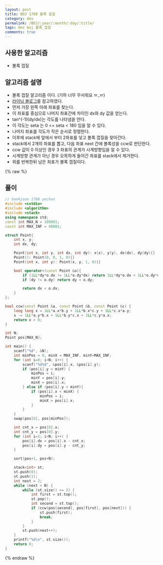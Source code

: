 ```yaml
---
layout: post
title: BOJ 1708 볼록 껍질
category: dev
permalink: /BOJ/:year/:month/:day/:title/
tags: dev boj 볼록_껍질
comments: true
---
```

## 사용한 알고리즘
- 볼록 껍질

## 알고리즘 설명
- 볼록 껍질 알고리즘 이다. (기하 너무 무서워요 ㅠ_ㅠ)
- [라이님 블로그](http://blog.naver.com/kks227/220857597424)를 참고하였다.
- 먼저 가장 왼쪽 아래 좌표를 찾는다.
- 이 좌표를 중심으로 나머지 좌표간에 차이인 dx와 dy 값을 얻는다.
- tan^(-1)(dy/dx)는 각도를 나타냄을 안다.
- 이 각도는 seta 는 0 <= seta < 180 임을 알 수 있다.
- 나머지 좌표를 각도가 작은 순서로 정렬한다.
- 이후에 stack에 앞에서 부터 2좌표를 넣고 볼록 껍질을 찾아간다.
- stack에서 2개의 좌표를 뽑고, 다음 좌표 next 간에 볼록성을 ccw로 판단한다.
- ccw 값이 0 이상인 경우 3 좌표의 관계가 시계방향임을 알 수 있다.
- 시계방향 관계가 아닌 경우 오목하게 들어간 좌표를 stack에서 제거한다.
- 위를 반복한뒤 남은 좌표가 볼록 껍질이다.

{% raw %}
## 풀이
```c++
// baekjoon 1708 yechan
#include <cstdio>
#include <algorithm>
#include <stack>
using namespace std;
const int MAX_N = 100001;
const int MAX_INF = 40001;

struct Point{
    int x, y;
    int dx, dy;

    Point(int x, int y, int dx, int dy): x(x), y(y), dx(dx), dy(dy){}
    Point(): Point(0, 0, 1, 0){}
    Point(int x, int y): Point(x, y, 1, 0){}

    bool operator<(const Point &o){
        if (1LL*dy*o.dx != 1LL*o.dy*dx) return 1LL*dy*o.dx < 1LL*o.dy*dx;
        if (dy != o.dy) return dy < o.dy;

        return dx < o.dx;
    }
};

bool ccw(const Point &a, const Point &b, const Point &c) {
    long long x = 1LL*a.x*b.y + 1LL*b.x*c.y + 1LL*c.x*a.y;
    x -= 1LL*a.y*b.x + 1LL*b.y*c.x + 1LL*c.y*a.x;
    return x > 0;
}

int N;
Point pos[MAX_N];

int main() {
    scanf("%d", &N);
    int minPos = 0, minX = MAX_INF, minY=MAX_INF;
    for (int i=0; i<N; i++) {
        scanf("%d%d", &pos[i].x, &pos[i].y);
        if (pos[i].y < minY) {
            minPos = i;
            minY = pos[i].y;
            minX = pos[i].x;
        } else if (pos[i].y < minY){
            if (pos[i].x < minX) {
                minPos = i;
                minX = pos[i].x;
            }
        }
    }
    swap(pos[0], pos[minPos]);

    int cnt_x = pos[0].x;
    int cnt_y = pos[0].y;
    for (int i=1; i<N; i++) {
        pos[i].dx = pos[i].x - cnt_x;
        pos[i].dy = pos[i].y - cnt_y;
    }

    sort(pos+1, pos+N);

    stack<int> st;
    st.push(0);
    st.push(1);
    int next = 2;
    while (next < N) {
        while (st.size() >= 2) {
            int first = st.top();
            st.pop();
            int second = st.top();
            if (ccw(pos[second], pos[first], pos[next])) {
                st.push(first);
                break;
            }
        }
        st.push(next++);
    }
    printf("%d\n", st.size());
    return 0;
}
```
{% endraw %}
